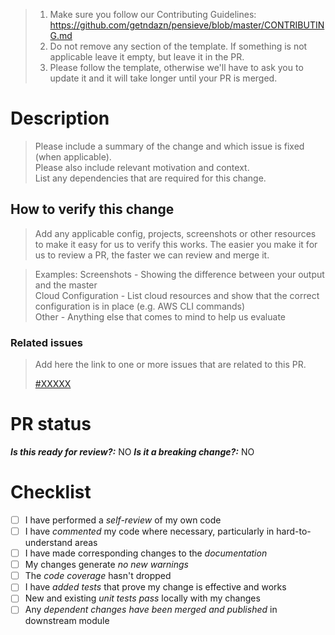 
> 1. Make sure you follow our Contributing Guidelines: https://github.com/getndazn/pensieve/blob/master/CONTRIBUTING.md
> 2. Do not remove any section of the template. If something is not applicable leave it empty, but leave it in the PR.
> 3. Please follow the template, otherwise we'll have to ask you to update it and it will take longer until your PR is merged.


# Description

> Please include a summary of the change and which issue is fixed (when applicable).   
> Please also include relevant motivation and context.   
> List any dependencies that are required for this change.  

## How to verify this change

> Add any applicable config, projects, screenshots or other resources
to make it easy for us to verify this works. The easier you make it for us
to review a PR, the faster we can review and merge it.

> Examples:
> Screenshots - Showing the difference between your output and the master  
> Cloud Configuration - List cloud resources and show that the correct configuration is in place (e.g. AWS CLI commands)  
> Other - Anything else that comes to mind to help us evaluate  


### Related issues

> Add here the link to one or more issues that are related to this PR.  
>
> [#XXXXX](https://github.com/getndazn/pensieve/issues/XXXXX)


# PR status

***Is this ready for review?:*** NO
***Is it a breaking change?:*** NO

# Checklist

- [ ] I have performed a *self-review* of my own code
- [ ] I have *commented* my code where necessary, particularly in hard-to-understand areas
- [ ] I have made corresponding changes to the *documentation*
- [ ] My changes generate *no new warnings*
- [ ] The *code coverage* hasn't dropped
- [ ] I have *added tests* that prove my change is effective and works
- [ ] New and existing *unit tests pass* locally with my changes
- [ ] Any *dependent changes have been merged and published* in downstream module
